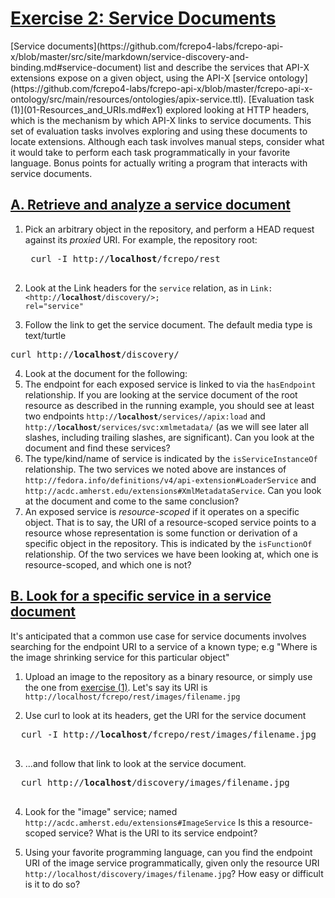 <h1><a href="#ex2" id="ex2" class="anchor">Exercise 2: Service Documents</a></h1>
[Service documents](https://github.com/fcrepo4-labs/fcrepo-api-x/blob/master/src/site/markdown/service-discovery-and-binding.md#service-document) list and describe the services that API-X extensions expose on a given object, using the API-X [service ontology](https://github.com/fcrepo4-labs/fcrepo-api-x/blob/master/fcrepo-api-x-ontology/src/main/resources/ontologies/apix-service.ttl).  [Evaluation task (1)](01-Resources_and_URIs.md#ex1) explored looking at HTTP headers, which is the mechanism by which API-X links to service documents.  This set of evaluation tasks involves exploring and using these documents to locate extensions.  Although each task involves manual steps, consider what it would take to perform each task programmatically in your favorite language.  Bonus points for actually writing a program that interacts with service documents.

<h2><a href="#ex2a" id="ex2a" class="anchor">A. Retrieve and analyze a service document</a></h2>

1. Pick an arbitrary object in the repository, and perform a HEAD request against its _proxied_ URI.  For example, the repository root:
    <pre>
    curl -I http://<b>localhost</b>/fcrepo/rest
    </pre>

2. Look at the Link headers for the `service` relation, as in <code>Link: &lt;http://<b>localhost</b>/discovery/&gt;; rel="service"</code>

3. Follow the link to get the service document.  The default media type is text/turtle
<pre>
curl http://<b>localhost</b>/discovery/
</pre>

4. Look at the document for the following:
  1. The endpoint for each exposed service is linked to via the `hasEndpoint` relationship.  If you are looking at the service document of the root resource as described in the running example, you should see at least two endpoints <code>http://<b>localhost</b>/services//apix:load</code>
and
<code>http://<b>localhost</b>/services/svc:xmlmetadata/</code>
(as we will see later all slashes, including trailing slashes, are significant).  Can you look at the document and find these services?
  2. The type/kind/name of service is indicated by the `isServiceInstanceOf` relationship.  The two services we noted above are instances of `http://fedora.info/definitions/v4/api-extension#LoaderService` and
`http://acdc.amherst.edu/extensions#XmlMetadataService`.  Can you look at the document and come to the same conclusion?
  3. An exposed service is *resource-scoped* if it operates on a specific object.  That is to say, the URI of a resource-scoped service points to a resource whose representation is some function or derivation of a specific object in the repository.  This is indicated by the `isFunctionOf` relationship.  Of the two services we have been looking at, which one is resource-scoped, and which one is not?

<h2><a href="#ex2b" id="ex2b" class="anchor">B. Look for a specific service in a service document</a></h2>

It's anticipated that a common use case for service documents involves searching for the endpoint URI to a service of a known type; e.g "Where is the image shrinking service for this particular object"

1. Upload an image to the repository as a binary resource, or simply use the one from [exercise (1)](01-Resources_and_URIs.md#ex1b).  Let's say its URI is `http://localhost/fcrepo/rest/images/filename.jpg`

2. Use curl to look at its headers, get the URI for the service document
  <pre>
  curl -I http://<b>localhost</b>/fcrepo/rest/images/filename.jpg
  </pre>

3. ...and follow that link to look at the service document.
  <pre>
  curl http://<b>localhost</b>/discovery/images/filename.jpg
  </pre>

4. Look for the "image" service; named `http://acdc.amherst.edu/extensions#ImageService`
Is this a resource-scoped service?  What is the URI to its service endpoint?

5. Using your favorite programming language, can you find the endpoint URI of the image service programmatically, given only the resource URI `http://localhost/discovery/images/filename.jpg`?  How easy or difficult is it to do so?
